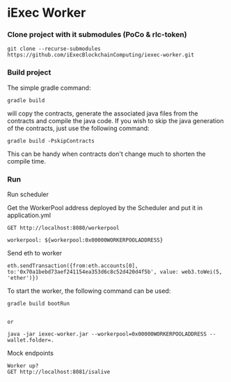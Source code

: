 # iExec Worker

### Clone project with it submodules (PoCo & rlc-token)

```
git clone --recurse-submodules https://github.com/iExecBlockchainComputing/iexec-worker.git
```

### Build project
The simple gradle command:
```
gradle build
```
will copy the contracts, generate the associated java files from the contracts and compile the java code.
If you wish to skip the java generation of the contracts, just use the following command:
```
gradle build -PskipContracts
```
This can be handy when contracts don't change much to shorten the compile time.

### Run

Run scheduler

Get the WorkerPool address deployed by the Scheduler and put it in application.yml 
```
GET http://localhost:8080/workerpool

workerpool: ${workerpool:0x00000WORKERPOOLADDRESS}
```

Send eth to worker
```
eth.sendTransaction({from:eth.accounts[0], to:'0x70a1bebd73aef241154ea353d6c8c52d420d4f5b', value: web3.toWei(5, 'ether')})
```



To start the worker, the following command can be used:
```
gradle build bootRun


or

java -jar iexec-worker.jar --workerpool=0x00000WORKERPOOLADDRESS --wallet.folder=.
```


Mock endpoints
```
Worker up?
GET http://localhost:8081/isalive

```



